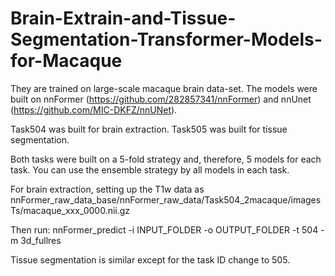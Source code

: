 # Brain-Extrain-and-Tissue-Segmentation-Transformer-Models-for-Macaque
They are trained on large-scale macaque brain data-set.
The models were built on nnFormer (https://github.com/282857341/nnFormer) and nnUnet (https://github.com/MIC-DKFZ/nnUNet).

Task504 was built for brain extraction.
Task505 was built for tissue segmentation.

Both tasks were built on a 5-fold strategy and, therefore, 5 models for each task. You can use the ensemble strategy by all models in each task.

For brain extraction, setting up the T1w data as nnFormer_raw_data_base/nnFormer_raw_data/Task504_2macaque/imagesTs/macaque_xxx_0000.nii.gz

Then run: nnFormer_predict -i INPUT_FOLDER -o OUTPUT_FOLDER -t 504 -m 3d_fullres

Tissue segmentation is similar except for the task ID change to 505.
